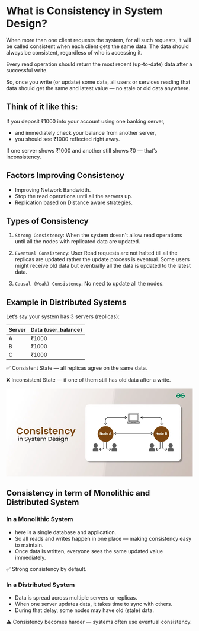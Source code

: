 # What is Consistency in System Design?

When more than one client requests the system, for all such requests, it will be called consistent when each client gets the same data. The data should always be consistent, regardless of who is accessing it.

Every read operation should return the most recent (up-to-date) data after a successful write.

So, once you write (or update) some data, all users or services reading that data should get the same and latest value — no stale or old data anywhere.

## Think of it like this:

If you deposit ₹1000 into your account using one banking server,
- and immediately check your balance from another server,
- you should see ₹1000 reflected right away.

If one server shows ₹1000 and another still shows ₹0 — that’s inconsistency.

## Factors Improving Consistency
- Improving Network Bandwidth.
- Stop the read operations until all the servers up.
- Replication based on Distance aware strategies.

## Types of Consistency

1. `Strong Consistency`: When the system doesn't allow read operations until all the nodes with replicated data are updated.

2. `Eventual Consistency`: User Read requests are not halted till all the replicas are updated rather the update process is eventual. Some users might receive old data but eventually all the data is updated to the latest data.

3. `Causal (Weak) Consistency`: No need to update all the nodes.

## Example in Distributed Systems

Let’s say your system has 3 servers (replicas):

| Server | Data (user_balance) |
| ------ | ------------------- |
| A      | ₹1000               |
| B      | ₹1000               |
| C      | ₹1000               |

✅ Consistent State — all replicas agree on the same data.

❌ Inconsistent State — if one of them still has old data after a write.

![alt text](image.png)

## Consistency in term of Monolithic and Distributed System

### In a Monolithic System

- here is a single database and application.
- So all reads and writes happen in one place — making consistency easy to maintain.
- Once data is written, everyone sees the same updated value immediately.

✅ Strong consistency by default.

### In a Distributed System

- Data is spread across multiple servers or replicas.
- When one server updates data, it takes time to sync with others.
- During that delay, some nodes may have old (stale) data.

⚠️ Consistency becomes harder — systems often use eventual consistency.
